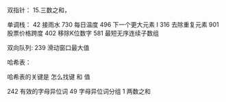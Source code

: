 双指针：
15.三数之和，

单调栈：
42 接雨水
730 每日温度
496 下一个更大元素 I
316 去除重复元素
901 股票价格跨度
402 移除K位数字
581 最短无序连续子数组

双向队列:
239 滑动窗口最大值

哈希表：


哈希表的关键是 怎么找键 和 值

242 有效的字母异位词
49 字母异位词分组
1 两数之和